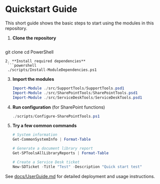 # Quickstart Guide

This short guide shows the basic steps to start using the modules in this repository.

1. **Clone the repository**
   ```powershell
 git clone <repository-url>
 cd PowerShell
  ```
2. **Install required dependencies**
   ```powershell
   ./scripts/Install-ModuleDependencies.ps1
   ```
3. **Import the modules**
   ```powershell
   Import-Module ./src/SupportTools/SupportTools.psd1
   Import-Module ./src/SharePointTools/SharePointTools.psd1
   Import-Module ./src/ServiceDeskTools/ServiceDeskTools.psd1
   ```
4. **Run configuration** (for SharePoint functions)
   ```powershell
   ./scripts/Configure-SharePointTools.ps1
   ```
5. **Try a few common commands**
   ```powershell
   # System information
   Get-CommonSystemInfo | Format-Table

   # Generate a document library report
   Get-SPToolsAllLibraryReports | Format-Table

   # Create a Service Desk ticket
   New-SDTicket -Title "Test" -Description "Quick start test"
   ```

See [docs/UserGuide.md](UserGuide.md) for detailed deployment and usage instructions.
